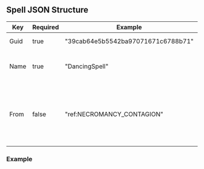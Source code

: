 ## Spell JSON Structure

| Key                      | Required  | Example                            | Description |
|------------------------- |-----------|------------------------------------|-------------|
| Guid                     | true      | "39cab64e5b5542ba97071671c6788b71" | A 32 spell GUID |
| Name                     | true      | "DancingSpell"                     | The name of the spell, used internally |
| From                     | false     | "ref:NECROMANCY_CONTAGION"         | Default: nothing; The reference of a spell to use as a template for this one |  

### Example

```

```
